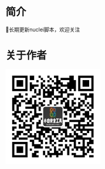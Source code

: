 # 简介

🌟长期更新nuclei脚本，欢迎关注



# 关于作者

![qrcode_for_gh_981785667bb3_258](./qrcode_for_gh_981785667bb3_258.jpg)
